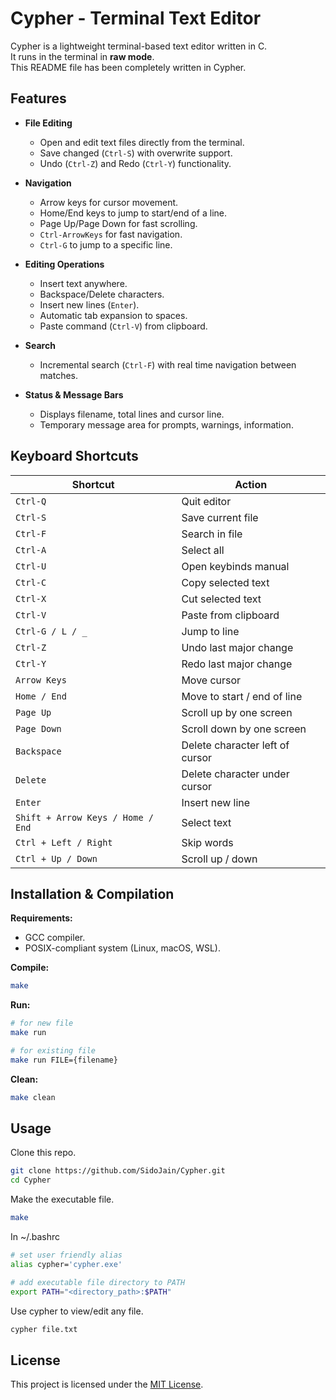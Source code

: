 # Cypher - Terminal Text Editor

Cypher is a lightweight terminal-based text editor written in C.  
It runs in the terminal in **raw mode**.  
This README file has been completely written in Cypher.  

## Features

- **File Editing**
  - Open and edit text files directly from the terminal.
  - Save changed (`Ctrl-S`) with overwrite support.
  - Undo (`Ctrl-Z`) and Redo (`Ctrl-Y`) functionality.

- **Navigation**
  - Arrow keys for cursor movement.
  - Home/End keys to jump to start/end of a line.
  - Page Up/Page Down for fast scrolling.
  - `Ctrl-ArrowKeys` for fast navigation.
  - `Ctrl-G` to jump to a specific line.

- **Editing Operations**
  - Insert text anywhere.
  - Backspace/Delete characters.
  - Insert new lines (`Enter`).
  - Automatic tab expansion to spaces.
  - Paste command (`Ctrl-V`) from clipboard.

- **Search**
  - Incremental search (`Ctrl-F`) with real time navigation between matches.

- **Status & Message Bars**
  - Displays filename, total lines and cursor line.
  - Temporary message area for prompts, warnings, information.

## Keyboard Shortcuts

| Shortcut                              | Action |
|---------------------------------------|--------|
| `Ctrl-Q`                              | Quit editor |
| `Ctrl-S`                              | Save current file |
| `Ctrl-F`                              | Search in file |
| `Ctrl-A`                              | Select all |
| `Ctrl-U`                              | Open keybinds manual |
| `Ctrl-C`                              | Copy selected text |
| `Ctrl-X`                              | Cut selected text |
| `Ctrl-V`                              | Paste from clipboard |
| `Ctrl-G / L / _`                      | Jump to line |
| `Ctrl-Z`                              | Undo last major change |
| `Ctrl-Y`                              | Redo last major change |
| `Arrow Keys`                          | Move cursor |
| `Home / End`                          | Move to start / end of line |
| `Page Up`                             | Scroll up by one screen |
| `Page Down`                           | Scroll down by one screen |
| `Backspace`                           | Delete character left of cursor |
| `Delete`                              | Delete character under cursor |
| `Enter`                               | Insert new line |
| `Shift + Arrow Keys / Home / End`     | Select text |
| `Ctrl + Left / Right`                 | Skip words |
| `Ctrl + Up / Down`                    | Scroll up / down |

## Installation & Compilation

**Requirements:**

- GCC compiler.
- POSIX-compliant system (Linux, macOS, WSL).

**Compile:**

```bash
make
```

**Run:**

```bash
# for new file
make run

# for existing file
make run FILE={filename}
```

**Clean:**

```bash
make clean
```

## Usage

Clone this repo.

```bash
git clone https://github.com/SidoJain/Cypher.git
cd Cypher
```

Make the executable file.

```bash
make
```

In ~/.bashrc

```bash
# set user friendly alias
alias cypher='cypher.exe'

# add executable file directory to PATH
export PATH="<directory_path>:$PATH"
```

Use cypher to view/edit any file.

```bash
cypher file.txt
```

## License

This project is licensed under the [MIT License](https://opensource.org/licenses/MIT).
